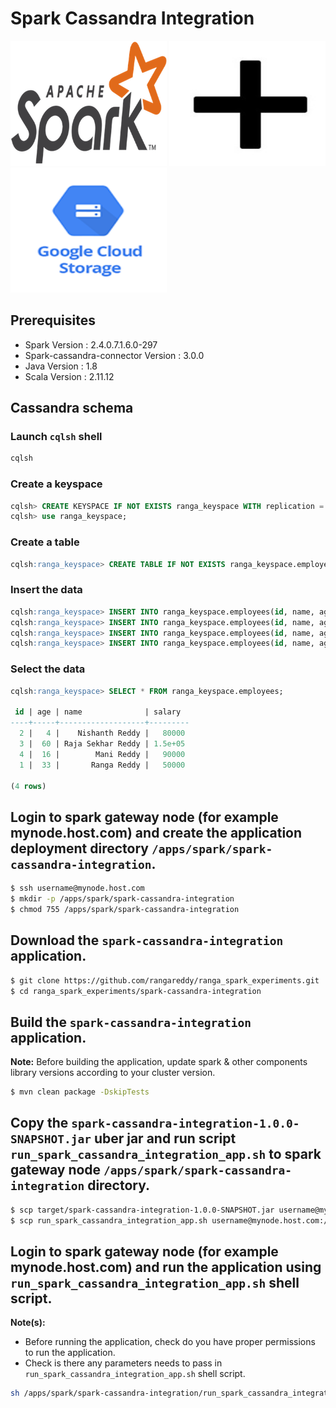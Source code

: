 # Spark Cassandra Integration

<div>
        <img src="https://github.com/rangareddy/ranga-logos/blob/main/frameworks/spark/spark_logo.png?raw=true" height="200" width="250"/>
        <img src="https://github.com/rangareddy/ranga-logos/blob/main/others/plus_logo.png?raw=true" height="200" width="250"/>
        <img src="https://github.com/rangareddy/ranga-logos/blob/main/cloud/gcp/gcs_logo.png?raw=true" height="200" width="250"/>
</div>


## Prerequisites

* Spark Version : 2.4.0.7.1.6.0-297
* Spark-cassandra-connector Version : 3.0.0
* Java Version : 1.8
* Scala Version : 2.11.12

## Cassandra schema

### Launch `cqlsh` shell
```sh
cqlsh
```

### Create a keyspace
```sql
cqlsh> CREATE KEYSPACE IF NOT EXISTS ranga_keyspace WITH replication = {'class': 'SimpleStrategy', 'replication_factor': 1 };
cqlsh> use ranga_keyspace;
```

### Create a table
```sql
cqlsh:ranga_keyspace> CREATE TABLE IF NOT EXISTS ranga_keyspace.employees(id bigint PRIMARY KEY, name TEXT, age int, salary float);
```

### Insert the data
```sql
cqlsh:ranga_keyspace> INSERT INTO ranga_keyspace.employees(id, name, age, salary) VALUES (1, 'Ranga Reddy', 33, 50000.00);
cqlsh:ranga_keyspace> INSERT INTO ranga_keyspace.employees(id, name, age, salary) VALUES (2, 'Nishanth Reddy', 4, 80000.00);
cqlsh:ranga_keyspace> INSERT INTO ranga_keyspace.employees(id, name, age, salary) VALUES (3, 'Raja Sekhar Reddy', 60, 150000.00);
cqlsh:ranga_keyspace> INSERT INTO ranga_keyspace.employees(id, name, age, salary) VALUES (4, 'Mani Reddy', 16, 90000.00);
```

### Select the data
```sql
cqlsh:ranga_keyspace> SELECT * FROM ranga_keyspace.employees;

 id | age | name              | salary
----+-----+-------------------+---------
  2 |   4 |    Nishanth Reddy |   80000
  3 |  60 | Raja Sekhar Reddy | 1.5e+05
  4 |  16 |        Mani Reddy |   90000
  1 |  33 |       Ranga Reddy |   50000

(4 rows)
```

## Login to spark gateway node (for example mynode.host.com) and create the application deployment directory `/apps/spark/spark-cassandra-integration`.
```sh
$ ssh username@mynode.host.com
$ mkdir -p /apps/spark/spark-cassandra-integration
$ chmod 755 /apps/spark/spark-cassandra-integration
```

## Download the `spark-cassandra-integration` application.
```sh
$ git clone https://github.com/rangareddy/ranga_spark_experiments.git
$ cd ranga_spark_experiments/spark-cassandra-integration
```

## Build the `spark-cassandra-integration` application.
**Note:** Before building the application, update spark & other components library versions according to your cluster version.
```sh
$ mvn clean package -DskipTests
```

## Copy the `spark-cassandra-integration-1.0.0-SNAPSHOT.jar` uber jar and run script `run_spark_cassandra_integration_app.sh` to spark gateway node `/apps/spark/spark-cassandra-integration` directory.
```sh
$ scp target/spark-cassandra-integration-1.0.0-SNAPSHOT.jar username@mynode.host.com:/apps/spark/spark-cassandra-integration
$ scp run_spark_cassandra_integration_app.sh username@mynode.host.com:/apps/spark/spark-cassandra-integration
```

## Login to spark gateway node (for example mynode.host.com) and run the application using `run_spark_cassandra_integration_app.sh` shell script.

**Note(s):**
* Before running the application, check do you have proper permissions to run the application.
* Check is there any parameters needs to pass in `run_spark_cassandra_integration_app.sh` shell script.

```sh
sh /apps/spark/spark-cassandra-integration/run_spark_cassandra_integration_app.sh
```